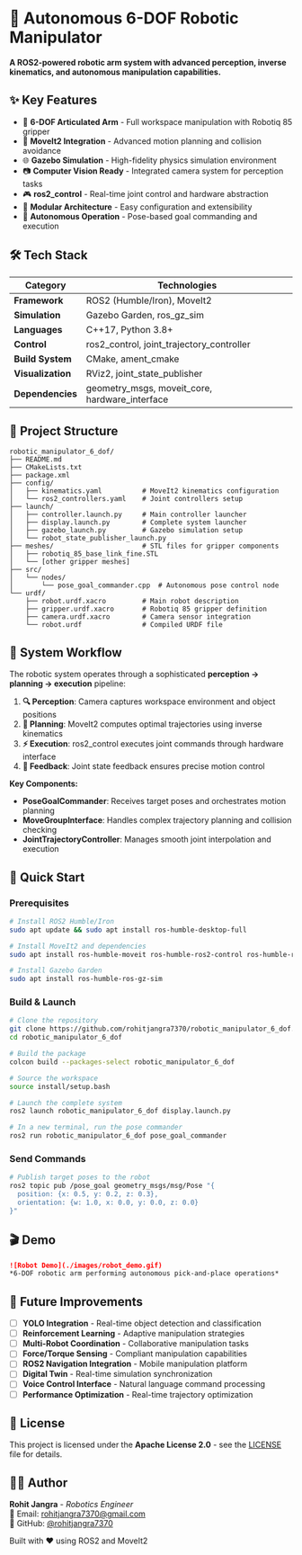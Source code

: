 # 🤖 Autonomous 6-DOF Robotic Manipulator

**A ROS2-powered robotic arm system with advanced perception, inverse kinematics, and autonomous manipulation capabilities.**

## ✨ Key Features

- 🦾 **6-DOF Articulated Arm** - Full workspace manipulation with Robotiq 85 gripper
- 🎯 **MoveIt2 Integration** - Advanced motion planning and collision avoidance
- 🌐 **Gazebo Simulation** - High-fidelity physics simulation environment
- 📷 **Computer Vision Ready** - Integrated camera system for perception tasks
- 🎮 **ros2_control** - Real-time joint control and hardware abstraction
- 🔧 **Modular Architecture** - Easy configuration and extensibility
- 🚀 **Autonomous Operation** - Pose-based goal commanding and execution

## 🛠️ Tech Stack

| **Category** | **Technologies** |
|--------------|------------------|
| **Framework** | ROS2 (Humble/Iron), MoveIt2 |
| **Simulation** | Gazebo Garden, ros_gz_sim |
| **Languages** | C++17, Python 3.8+ |
| **Control** | ros2_control, joint_trajectory_controller |
| **Build System** | CMake, ament_cmake |
| **Visualization** | RViz2, joint_state_publisher |
| **Dependencies** | geometry_msgs, moveit_core, hardware_interface |

## 📁 Project Structure

```
robotic_manipulator_6_dof/
├── README.md
├── CMakeLists.txt
├── package.xml
├── config/
│   ├── kinematics.yaml          # MoveIt2 kinematics configuration
│   └── ros2_controllers.yaml    # Joint controllers setup
├── launch/
│   ├── controller.launch.py     # Main controller launcher
│   ├── display.launch.py        # Complete system launcher
│   ├── gazebo_launch.py         # Gazebo simulation setup
│   └── robot_state_publisher_launch.py
├── meshes/                      # STL files for gripper components
│   ├── robotiq_85_base_link_fine.STL
│   └── [other gripper meshes]
├── src/
│   └── nodes/
│       └── pose_goal_commander.cpp  # Autonomous pose control node
└── urdf/
    ├── robot.urdf.xacro         # Main robot description
    ├── gripper.urdf.xacro       # Robotiq 85 gripper definition
    ├── camera.urdf.xacro        # Camera sensor integration
    └── robot.urdf               # Compiled URDF file
```

## 🔄 System Workflow

The robotic system operates through a sophisticated **perception → planning → execution** pipeline:

1. **🔍 Perception**: Camera captures workspace environment and object positions
2. **🧠 Planning**: MoveIt2 computes optimal trajectories using inverse kinematics
3. **⚡ Execution**: ros2_control executes joint commands through hardware interface
4. **🎯 Feedback**: Joint state feedback ensures precise motion control

**Key Components:**
- **PoseGoalCommander**: Receives target poses and orchestrates motion planning
- **MoveGroupInterface**: Handles complex trajectory planning and collision checking
- **JointTrajectoryController**: Manages smooth joint interpolation and execution

## 🚀 Quick Start

### Prerequisites
```bash
# Install ROS2 Humble/Iron
sudo apt update && sudo apt install ros-humble-desktop-full

# Install MoveIt2 and dependencies
sudo apt install ros-humble-moveit ros-humble-ros2-control ros-humble-ros2-controllers

# Install Gazebo Garden
sudo apt install ros-humble-ros-gz-sim
```

### Build & Launch
```bash
# Clone the repository
git clone https://github.com/rohitjangra7370/robotic_manipulator_6_dof.git
cd robotic_manipulator_6_dof

# Build the package
colcon build --packages-select robotic_manipulator_6_dof

# Source the workspace
source install/setup.bash

# Launch the complete system
ros2 launch robotic_manipulator_6_dof display.launch.py

# In a new terminal, run the pose commander
ros2 run robotic_manipulator_6_dof pose_goal_commander
```

### Send Commands
```bash
# Publish target poses to the robot
ros2 topic pub /pose_goal geometry_msgs/msg/Pose "{
  position: {x: 0.5, y: 0.2, z: 0.3},
  orientation: {w: 1.0, x: 0.0, y: 0.0, z: 0.0}
}"
```

## 🎬 Demo


```markdown
![Robot Demo](./images/robot_demo.gif)
*6-DOF robotic arm performing autonomous pick-and-place operations*
```

## 🔮 Future Improvements

- [ ] **YOLO Integration** - Real-time object detection and classification
- [ ] **Reinforcement Learning** - Adaptive manipulation strategies
- [ ] **Multi-Robot Coordination** - Collaborative manipulation tasks
- [ ] **Force/Torque Sensing** - Compliant manipulation capabilities
- [ ] **ROS2 Navigation Integration** - Mobile manipulation platform
- [ ] **Digital Twin** - Real-time simulation synchronization
- [ ] **Voice Control Interface** - Natural language command processing
- [ ] **Performance Optimization** - Real-time trajectory optimization

## 📄 License

This project is licensed under the **Apache License 2.0** - see the [LICENSE](LICENSE) file for details.

## 👨‍💻 Author

**Rohit Jangra** - *Robotics Engineer*  
📧 Email: rohitjangra7370@gmail.com  
🔗 GitHub: [@rohitjangra7370](https://github.com/rohitjangra7370)


  Built with ❤️ using ROS2 and MoveIt2
